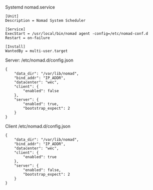 Systemd nomad.service
```
[Unit]
Description = Nomad System Scheduler

[Service]
ExecStart = /usr/local/bin/nomad agent -config=/etc/nomad-conf.d
Restart = on-failure

[Install]
WantedBy = multi-user.target
```

Server: /etc/nomad.d/config.json

```
{
	"data_dir": "/var/lib/nomad",
	"bind_addr": "IP_ADDR",
	"datacenter": "wec",
	"client": {
		"enabled": false
	},
	"server": {
		"enabled": true,
		"bootstrap_expect": 2
	}
}
```
Client /etc/nomad.d/config.json

```
{
	"data_dir": "/var/lib/nomad",
	"bind_addr": "IP_ADDR",
	"datacenter": "wec",
	"client": {
		"enabled": true
	},
	"server": {
		"enabled": false,
		"bootstrap_expect": 2
	}
}
```

